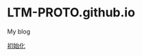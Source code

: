 # LTM-PROTO.github.io
My blog


[初始化](http://htmlpreview.github.io/?https://github.com/LTM-PROTO/LTM-PROTO.github.io/blob/master/index.html)<br>
